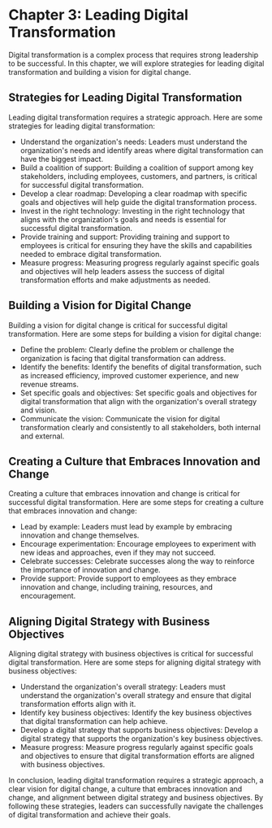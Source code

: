 Chapter 3: Leading Digital Transformation
=========================================

Digital transformation is a complex process that requires strong leadership to be successful. In this chapter, we will explore strategies for leading digital transformation and building a vision for digital change.

Strategies for Leading Digital Transformation
---------------------------------------------

Leading digital transformation requires a strategic approach. Here are some strategies for leading digital transformation:

* Understand the organization's needs: Leaders must understand the organization's needs and identify areas where digital transformation can have the biggest impact.
* Build a coalition of support: Building a coalition of support among key stakeholders, including employees, customers, and partners, is critical for successful digital transformation.
* Develop a clear roadmap: Developing a clear roadmap with specific goals and objectives will help guide the digital transformation process.
* Invest in the right technology: Investing in the right technology that aligns with the organization's goals and needs is essential for successful digital transformation.
* Provide training and support: Providing training and support to employees is critical for ensuring they have the skills and capabilities needed to embrace digital transformation.
* Measure progress: Measuring progress regularly against specific goals and objectives will help leaders assess the success of digital transformation efforts and make adjustments as needed.

Building a Vision for Digital Change
------------------------------------

Building a vision for digital change is critical for successful digital transformation. Here are some steps for building a vision for digital change:

* Define the problem: Clearly define the problem or challenge the organization is facing that digital transformation can address.
* Identify the benefits: Identify the benefits of digital transformation, such as increased efficiency, improved customer experience, and new revenue streams.
* Set specific goals and objectives: Set specific goals and objectives for digital transformation that align with the organization's overall strategy and vision.
* Communicate the vision: Communicate the vision for digital transformation clearly and consistently to all stakeholders, both internal and external.

Creating a Culture that Embraces Innovation and Change
------------------------------------------------------

Creating a culture that embraces innovation and change is critical for successful digital transformation. Here are some steps for creating a culture that embraces innovation and change:

* Lead by example: Leaders must lead by example by embracing innovation and change themselves.
* Encourage experimentation: Encourage employees to experiment with new ideas and approaches, even if they may not succeed.
* Celebrate successes: Celebrate successes along the way to reinforce the importance of innovation and change.
* Provide support: Provide support to employees as they embrace innovation and change, including training, resources, and encouragement.

Aligning Digital Strategy with Business Objectives
--------------------------------------------------

Aligning digital strategy with business objectives is critical for successful digital transformation. Here are some steps for aligning digital strategy with business objectives:

* Understand the organization's overall strategy: Leaders must understand the organization's overall strategy and ensure that digital transformation efforts align with it.
* Identify key business objectives: Identify the key business objectives that digital transformation can help achieve.
* Develop a digital strategy that supports business objectives: Develop a digital strategy that supports the organization's key business objectives.
* Measure progress: Measure progress regularly against specific goals and objectives to ensure that digital transformation efforts are aligned with business objectives.

In conclusion, leading digital transformation requires a strategic approach, a clear vision for digital change, a culture that embraces innovation and change, and alignment between digital strategy and business objectives. By following these strategies, leaders can successfully navigate the challenges of digital transformation and achieve their goals.

